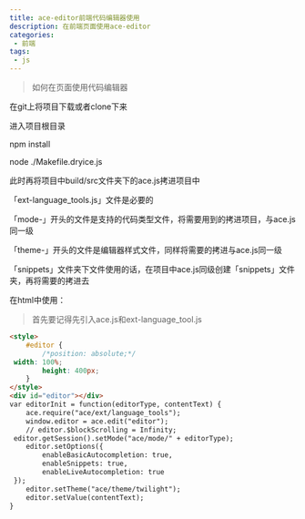 ```yaml
---
title: ace-editor前端代码编辑器使用
description: 在前端页面使用ace-editor
categories:
 - 前端
tags:
 - js
---
```


> 如何在页面使用代码编辑器

在git上将项目下载或者clone下来

进入项目根目录

npm install

node ./Makefile.dryice.js

此时再将项目中build/src文件夹下的ace.js拷进项目中

「ext-language_tools.js」文件是必要的

「mode-」开头的文件是支持的代码类型文件，将需要用到的拷进项目，与ace.js同一级

「theme-」开头的文件是编辑器样式文件，同样将需要的拷进与ace.js同一级

「snippets」文件夹下文件使用的话，在项目中ace.js同级创建「snippets」文件夹，再将需要的拷进去

在html中使用：
> 首先要记得先引入ace.js和ext-language_tool.js

```html
<style>
    #editor {
        /*position: absolute;*/
 width: 100%;
        height: 400px;
    }
</style>
<div id="editor"></div>
var editorInit = function(editorType, contentText) {
    ace.require("ace/ext/language_tools");
    window.editor = ace.edit("editor");
    // editor.$blockScrolling = Infinity;
 editor.getSession().setMode("ace/mode/" + editorType);
    editor.setOptions({
        enableBasicAutocompletion: true,
        enableSnippets: true,
        enableLiveAutocompletion: true
 });
    editor.setTheme("ace/theme/twilight");
    editor.setValue(contentText);
}
```